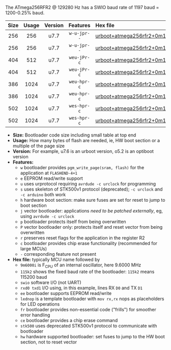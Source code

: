 The ATmega256RFR2 @ 129280 Hz has a SWIO baud rate of 1197 baud = 1200-0.25% baud.

|Size|Usage|Version|Features|Hex file|
|:-:|:-:|:-:|:-:|:--|
|256|256|u7.7|`w-u-jpr--`|[urboot+atmega256rfr2+0m129280i++++1k2_swio_rxd2_txd3.hex](https://raw.githubusercontent.com/stefanrueger/urboot.hex/main/mcus/atmega256rfr2/internal_oscillator/fint+0m129280_Hz/br++++1k2_bps/urboot+atmega256rfr2+0m129280i++++1k2_swio_rxd2_txd3.hex)|
|256|256|u7.7|`w-u-jpr--`|[urboot+atmega256rfr2+0m129280i++++1k2_swio_rxe0_txe1.hex](https://raw.githubusercontent.com/stefanrueger/urboot.hex/main/mcus/atmega256rfr2/internal_oscillator/fint+0m129280_Hz/br++++1k2_bps/urboot+atmega256rfr2+0m129280i++++1k2_swio_rxe0_txe1.hex)|
|404|512|u7.7|`weu-jPr-c`|[urboot+atmega256rfr2+0m129280i++++1k2_swio_rxd2_txd3_ee_lednop_fr_ce.hex](https://raw.githubusercontent.com/stefanrueger/urboot.hex/main/mcus/atmega256rfr2/internal_oscillator/fint+0m129280_Hz/br++++1k2_bps/urboot+atmega256rfr2+0m129280i++++1k2_swio_rxd2_txd3_ee_lednop_fr_ce.hex)|
|404|512|u7.7|`weu-jPr-c`|[urboot+atmega256rfr2+0m129280i++++1k2_swio_rxe0_txe1_ee_lednop_fr_ce.hex](https://raw.githubusercontent.com/stefanrueger/urboot.hex/main/mcus/atmega256rfr2/internal_oscillator/fint+0m129280_Hz/br++++1k2_bps/urboot+atmega256rfr2+0m129280i++++1k2_swio_rxe0_txe1_ee_lednop_fr_ce.hex)|
|386|1024|u7.7|`weu-hpr-c`|[urboot+atmega256rfr2+0m129280i++++1k2_swio_rxd2_txd3_ee_lednop_fr_ce_hw.hex](https://raw.githubusercontent.com/stefanrueger/urboot.hex/main/mcus/atmega256rfr2/internal_oscillator/fint+0m129280_Hz/br++++1k2_bps/urboot+atmega256rfr2+0m129280i++++1k2_swio_rxd2_txd3_ee_lednop_fr_ce_hw.hex)|
|386|1024|u7.7|`weu-hpr-c`|[urboot+atmega256rfr2+0m129280i++++1k2_swio_rxe0_txe1_ee_lednop_fr_ce_hw.hex](https://raw.githubusercontent.com/stefanrueger/urboot.hex/main/mcus/atmega256rfr2/internal_oscillator/fint+0m129280_Hz/br++++1k2_bps/urboot+atmega256rfr2+0m129280i++++1k2_swio_rxe0_txe1_ee_lednop_fr_ce_hw.hex)|
|502|1024|u7.7|`wes-hpr-c`|[urboot+atmega256rfr2+0m129280i++++1k2_swio_rxd2_txd3_ee_lednop_fr_ce_stk500_hw.hex](https://raw.githubusercontent.com/stefanrueger/urboot.hex/main/mcus/atmega256rfr2/internal_oscillator/fint+0m129280_Hz/br++++1k2_bps/urboot+atmega256rfr2+0m129280i++++1k2_swio_rxd2_txd3_ee_lednop_fr_ce_stk500_hw.hex)|
|502|1024|u7.7|`wes-hpr-c`|[urboot+atmega256rfr2+0m129280i++++1k2_swio_rxe0_txe1_ee_lednop_fr_ce_stk500_hw.hex](https://raw.githubusercontent.com/stefanrueger/urboot.hex/main/mcus/atmega256rfr2/internal_oscillator/fint+0m129280_Hz/br++++1k2_bps/urboot+atmega256rfr2+0m129280i++++1k2_swio_rxe0_txe1_ee_lednop_fr_ce_stk500_hw.hex)|

- **Size:** Bootloader code size including small table at top end
- **Usage:** How many bytes of flash are needed, ie, HW boot section or a multiple of the page size
- **Version:** For example, u7.6 is an urboot version, o5.2 is an optiboot version
- **Features:**
  + `w` bootloader provides `pgm_write_page(sram, flash)` for the application at `FLASHEND-4+1`
  + `e` EEPROM read/write support
  + `u` uses urprotocol requiring `avrdude -c urclock` for programming
  + `s` uses skeleton of STK500v1 protocol (deprecated); `-c urclock` and `-c arduino` both work
  + `h` hardware boot section: make sure fuses are set for reset to jump to boot section
  + `j` vector bootloader: applications *need to be patched externally*, eg, using `avrdude -c urclock`
  + `p` bootloader protects itself from being overwritten
  + `P` vector bootloader only: protects itself and reset vector from being overwritten
  + `r` preserves reset flags for the application in the register R2
  + `c` bootloader provides chip erase functionality (recommended for large MCUs)
  + `-` corresponding feature not present
- **Hex file:** typically MCU name followed by
  + `9m6000i` is F<sub>CPU</sub> of an internal oscillator, here 9.6000 MHz
  + `115k2` shows the fixed baud rate of the bootloader: `115k2` means 115200 baud
  + `swio` software I/O (not UART)
  + `rxd0 txd1` I/O using, in this example, lines RX `D0` and TX `D1`
  + `ee` bootloader supports EEPROM read/write
  + `lednop` is a template bootloader with `mov rx,rx` nops as placeholders for LED operations
  + `fr` bootloader provides non-essential code ("frills") for smoother error handling
  + `ce` bootloader provides a chip erase command
  + `stk500` uses deprecated STK500v1 protocol to communicate with bootloader
  + `hw` hardware supported bootloader: set fuses to jump to the HW boot section, not to reset vector
